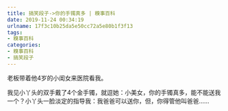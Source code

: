 ```yaml
---
title: 搞笑段子->你的手镯真多 | 糗事百科
date: 2019-11-24 00:34:19
urlname: 17f3c10b25da5e50cc72a5e80b1f3f13
tags: 
- 糗事百科
categories:
- 糗事百科
- 搞笑段子
---
```

老板带着他4岁的小闺女来医院看我。

我见小丫头的双手戴了4个金手镯，就逗她：小美女，你的手镯真多，能不能送我一个？小丫头一脸淡定的指导我：我爸爸可以送你，但，你得管他叫爸爸……


